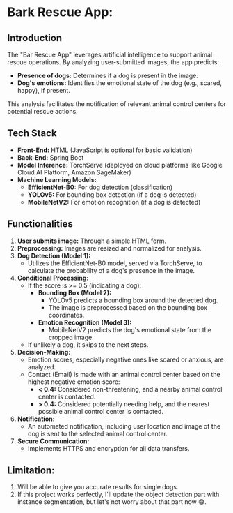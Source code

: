 # Bark Rescue App:

## Introduction

The "Bar Rescue App" leverages artificial intelligence to support animal rescue operations. By analyzing user-submitted images, the app predicts:

- **Presence of dogs:** Determines if a dog is present in the image.
- **Dog's emotions:** Identifies the emotional state of the dog (e.g., scared, happy), if present.

This analysis facilitates the notification of relevant animal control centers for potential rescue actions.

## Tech Stack

- **Front-End:** HTML (JavaScript is optional for basic validation)
- **Back-End:** Spring Boot
- **Model Inference:** TorchServe (deployed on cloud platforms like Google Cloud AI Platform, Amazon SageMaker)
- **Machine Learning Models:**
  - **EfficientNet-B0:** For dog detection (classification)
  - **YOLOv5:** For bounding box detection (if a dog is detected)
  - **MobileNetV2:** For emotion recognition (if a dog is detected)

## Functionalities

1. **User submits image:** Through a simple HTML form.
2. **Preprocessing:** Images are resized and normalized for analysis.
3. **Dog Detection (Model 1):**
   - Utilizes the EfficientNet-B0 model, served via TorchServe, to calculate the probability of a dog's presence in the image.
4. **Conditional Processing:**
   - If the score is >= 0.5 (indicating a dog):
     - **Bounding Box (Model 2):**
       - YOLOv5 predicts a bounding box around the detected dog.
       - The image is preprocessed based on the bounding box coordinates.
     - **Emotion Recognition (Model 3):**
       - MobileNetV2 predicts the dog's emotional state from the cropped image.
   - If unlikely a dog, it skips to the next steps.
5. **Decision-Making:**
   - Emotion scores, especially negative ones like scared or anxious, are analyzed.
   - Contact (Email) is made with an animal control center based on the highest negative emotion score:
     - **< 0.4:** Considered non-threatening, and a nearby animal control center is contacted.
     - **> 0.4:** Considered potentially needing help, and the nearest possible animal control center is contacted.
6. **Notification:**
   - An automated notification, including user location and image of the dog is sent to the selected animal control center.
7. **Secure Communication:**
   - Implements HTTPS and encryption for all data transfers.

## Limitation:
1. Will be able to give you accurate results for single dogs.
2. If this project works perfectly, I'll update the object detection part with instance segmentation, but let's not worry about that part now 😅.
